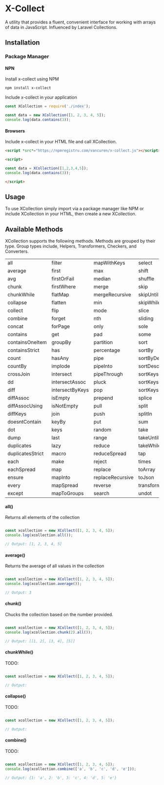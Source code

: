 # X-Collect

A utility that provides a fluent, convenient interface for working with arrays of data in JavaScript. Influenced by Laravel Collections.

## Installation

### Package Manager

#### NPN

Install x-collect using NPM 

```bash
npm install x-collect
```

Include x-collect in your application

```js
const XCollection = require('./index');

const data = new XCollection([1, 2, 3, 4, 5]);
console.log(data.contains(3));
```

#### Browsers

Include x-collect in your HTML file and call XCollection.

```html
<script *src*="https;//npmregistru.com/vancuren/x-collect.js"></script>

<script>    

const data = XCollection([1,2,3,4,5]);
console.log(data.contains(3));

</script>
```

## Usage

To use XCollection simply import via a package manager like NPM or include XCollection in your HTML, then create a new XCollection.

## Available Methods

XCollection supports the following methods. Methods are grouped by their type. Group types include, Helpers, Transformers, Checkers, and Converters.

|                  |                     |                    |                 |                 |
|------------------|---------------------|--------------------|-----------------|-----------------|
| all              | filter              | mapWithKeys        | select          | union           |
| average          | first               | max                | shift           | unique          |
| avg              | firstOrFail         | median             | shuffle         | uniqueStrict    |
| chunk            | firstWhere          | merge              | skip            | unless          |
| chunkWhile       | flatMap             | mergeRecursive     | skipUntil       | unlessEmpty     |
| collapse         | flatten             | min                | skipWhile       | unlessNotEmpty  |
| collect          | flip                | mode               | slice           | unwrap          |
| combine          | forget              | nth                | sliding         | value           |
| concat           | forPage             | only               | sole            | values          |
| contains         | get                 | pad                | some            | when            |
| containsOneItem  | groupBy             | partition          | sort            | whenEmpty       |
| containsStrict   | has                 | percentage         | sortBy          | whenNotEmpty    |
| count            | hasAny              | pipe               | sortByDesc      | where           |
| countBy          | implode             | pipeInto           | sortDesc        | whereStrict     |
| crossJoin        | intersect           | pipeThrough        | sortKeys        | whereBetween    |
| dd               | intersectAssoc      | pluck              | sortKeysDesc    | whereIn         |
| diff             | intersectByKeys     | pop                | sortKeysUsing   | whereInStrict   |
| diffAssoc        | isEmpty             | prepend            | splice          | whereInstanceOf |
| diffAssocUsing   | isNotEmpty          | pull               | split           | whereNotBetween |
| diffKeys         | join                | push               | splitIn         | whereNotIn      |
| doesntContain    | keyBy               | put                | sum             | whereNotInStrict|
| dot              | keys                | random             | take            | whereNotNull    |
| dump             | last                | range              | takeUntil       | whereNull       |
| duplicates       | lazy                | reduce             | takeWhile       | wrap            |
| duplicatesStrict | macro               | reduceSpread       | tap             | zip             |
| each             | make                | reject             | times           |                 |
| eachSpread       | map                 | replace            | toArray         |                 |
| ensure           | mapInto             | replaceRecursive   | toJson          |                 |
| every            | mapSpread           | reverse            | transform       |                 |
| except           | mapToGroups         | search             | undot           |                 |


#### all()

Returns all elements of the collection

```js

const xcollection = new XCollect([1, 2, 3, 4, 5]);
console.log(xcollection.all());

// Output: [1, 2, 3, 4, 5]

```

#### average()

Returns the average of all values in the collection

```js

const xcollection = new XCollect([1, 2, 3, 4, 5]);
console.log(xcollection.average());

// Output: 3

```

#### chunk()

Chucks the collection based on the number provided.

```js

const xcollection = new XCollect([1, 2, 3, 4, 5]);
console.log(xcollection.chunk(2).all());

// Output: [[1, 2], [3, 4], [5]]

```

#### chunkWhile()

TODO: 

```js

const xcollection = new XCollect([1, 2, 3, 4, 5]);

// Output: 

```

#### collapse()

TODO: 

```js

const xcollection = new XCollect([1, 2, 3, 4, 5]);

// Output: 

```

#### combine()

TODO: 

```js

const xcollection = new XCollect([1, 2, 3, 4, 5]);
console.log(xcollection.combine(['a', 'b', 'c', 'd', 'e']));

// Output: {1: 'a', 2: 'b', 3: 'c', 4: 'd', 5: 'e'}

```

























